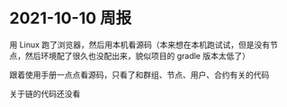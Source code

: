 # 2021-10-10 周报

用 Linux 跑了浏览器，然后用本机看源码（本来想在本机跑试试，但是没有节点，然后环境配了很久也没配出来，貌似项目的 gradle 版本太低了）

跟着使用手册一点点看源码，只看了和群组、节点、用户、合约有关的代码

关于链的代码还没看

